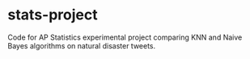# stats-project
Code for AP Statistics experimental project comparing KNN and Naive Bayes algorithms on natural disaster tweets.
